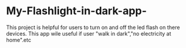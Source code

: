 # My-Flashlight-in-dark-app-
This project is helpful for users to turn on and off the led flash on there devices. This app wile useful if user "walk in dark","no electricity at home".etc
